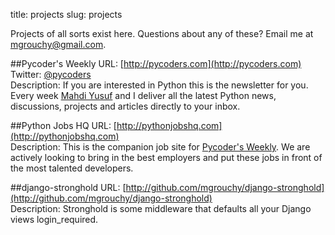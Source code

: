 title: projects
slug: projects

Projects of all sorts exist here. Questions about any of these? Email me at
[mgrouchy@gmail.com](mailto:mgrouchy@gmail.com).

##Pycoder's Weekly
URL: [http://pycoders.com](http://pycoders.com)<br>
Twitter: [@pycoders](http://twitter.com/pycoders)<br>
Description: If you are interested in Python this is the newsletter for you.
Every week [Mahdi Yusuf](http://twitter.com/myusuf3) and I deliver all the
latest Python news, discussions, projects and articles directly to your inbox.

##Python Jobs HQ
URL: [http://pythonjobshq.com](http://pythonjobshq.com)<br>
Description: This is the companion job site for [Pycoder's
Weekly](http://pycoders.com). We are actively looking to bring in the best employers and put these jobs in front of
the most talented developers.

##django-stronghold
URL: [http://github.com/mgrouchy/django-stronghold](http://github.com/mgrouchy/django-stronghold)<br>
Description: Stronghold is some middleware that defaults all your Django views
login_required.

